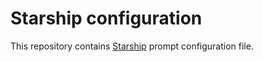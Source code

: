 # Starship configuration

This repository contains [Starship](https://starship.rs/) prompt configuration file.
